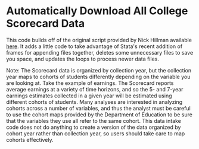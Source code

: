 ﻿# Automatically Download All College Scorecard Data
 
 This code builds off of the original script provided by Nick Hillman available [here](https://web.education.wisc.edu/nwhillman/index.php/2017/06/23/more-college-scorecard-code-for-stata/). It adds a little code to take advantage of Stata's recent addition of frames for appending files together, deletes some unnecessary files to save you space, and updates the loops to process newer data files. 
 
 Note: The Scorecard data is organized by collection year, but the collection year maps to cohorts of students differently depending on the variable you are looking at. Take the example of earnings. The Scorecard reports average earnings at a variety of time horizons, and so the 5- and 7-year earnings estimates collected in a given year will be estimated using different cohorts of students. Many analyses are interested in analyzing cohorts across a number of variables, and thus the analyst must be careful to use the cohort maps provided by the Department of Education to be sure that the variables they use all refer to the same cohort. This data intake code does not do anything to create a version of the data organized by cohort year rather than collection year, so users should take care to map cohorts effectively. 
